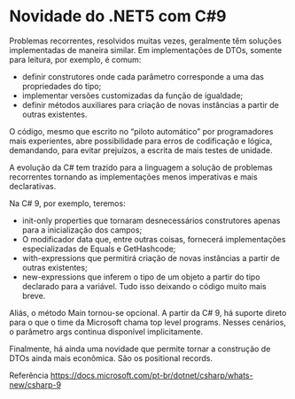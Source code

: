 # Novidade do .NET5 com C#9

Problemas recorrentes, resolvidos muitas vezes, geralmente têm soluções implementadas de maneira similar. Em implementações de DTOs, somente para leitura, por exemplo, é comum:

- definir construtores onde cada parâmetro corresponde a uma das propriedades do tipo;
- implementar versões customizadas da função de igualdade;
- definir métodos auxiliares para criação de novas instâncias a partir de outras existentes.

O código, mesmo que escrito no “piloto automático” por programadores mais experientes, abre possibilidade para erros de codificação e lógica, demandando, para evitar prejuízos, a escrita de mais testes de unidade.

A evolução da C# tem trazido para a linguagem a solução de problemas recorrentes tornando as implementações menos imperativas e mais declarativas.

Na C# 9, por exemplo, teremos:

- init-only properties que tornaram desnecessários construtores apenas para a inicialização dos campos;
- O modificador data que, entre outras coisas, fornecerá implementações especializadas de Equals e GetHashcode;
- with-expressions que permitirá criação de novas instâncias a partir de outras existentes;
- new-expressions que inferem o tipo de um objeto a partir do tipo declarado para a variável.
Tudo isso deixando o código muito mais breve.

Aliás, o método Main tornou-se opcional. A partir da C# 9, há suporte direto para o que o time da Microsoft chama top level programs. Nesses cenários, o parâmetro args continua disponível implicitamente.

Finalmente, há ainda uma novidade que permite tornar a construção de DTOs ainda mais econômica. São os positional records.

Referência
https://docs.microsoft.com/pt-br/dotnet/csharp/whats-new/csharp-9
